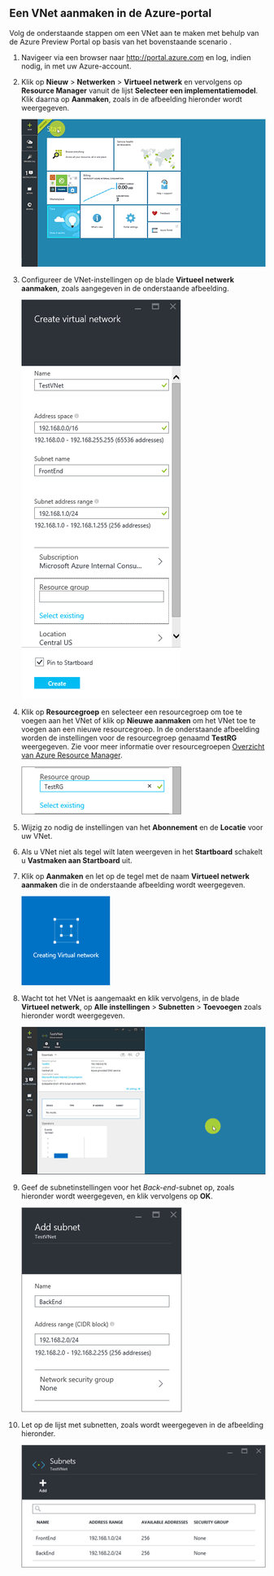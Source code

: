 ## Een VNet aanmaken in de Azure-portal

Volg de onderstaande stappen om een VNet aan te maken met behulp van de Azure Preview Portal op basis van het bovenstaande scenario .

1. Navigeer via een browser naar http://portal.azure.com en log, indien nodig, in met uw Azure-account.
2. Klik op **Nieuw** > **Netwerken** > **Virtueel netwerk** en vervolgens op **Resource Manager** vanuit de lijst **Selecteer een implementatiemodel**. Klik daarna op **Aanmaken**, zoals in de afbeelding hieronder wordt weergegeven.

    ![VNet aanmaken in Azure-portal](./media/virtual-networks-create-vnet-arm-pportal-include/vnet-create-arm-pportal-figure1.gif)

3. Configureer de VNet-instellingen op de blade **Virtueel netwerk aanmaken**, zoals aangegeven in de onderstaande afbeelding.

    ![Een virtuele netwerkblade aanmaken](./media/virtual-networks-create-vnet-arm-pportal-include/vnet-create-arm-pportal-figure2.png)

4. Klik op **Resourcegroep** en selecteer een resourcegroep om toe te voegen aan het VNet of klik op **Nieuwe aanmaken** om het VNet toe te voegen aan een nieuwe resourcegroep. In de onderstaande afbeelding worden de instellingen voor de resourcegroep genaamd **TestRG** weergegeven. Zie voor meer informatie over resourcegroepen [Overzicht van Azure Resource Manager](../articles/resource-group-overview.md/#resource-groups).

    ![Resourcegroep](./media/virtual-networks-create-vnet-arm-pportal-include/vnet-create-arm-pportal-figure3.png)

5. Wijzig zo nodig de instellingen van het **Abonnement** en de **Locatie** voor uw VNet. 

6. Als u VNet niet als tegel wilt laten weergeven in het **Startboard** schakelt u **Vastmaken aan Startboard** uit. 

7. Klik op **Aanmaken** en let op de tegel met de naam **Virtueel netwerk aanmaken** die in de onderstaande afbeelding wordt weergegeven.

    ![Tegel Virtueel netwerk aanmaken](./media/virtual-networks-create-vnet-arm-pportal-include/vnet-create-arm-pportal-figure4.png)

8. Wacht tot het VNet is aangemaakt en klik vervolgens, in de blade **Virtueel netwerk**, op **Alle instellingen** > **Subnetten** > **Toevoegen** zoals hieronder wordt weergegeven.

    ![Subnet toevoegen in de Azure-portal](./media/virtual-networks-create-vnet-arm-pportal-include/vnet-create-arm-pportal-figure5.gif)

9. Geef de subnetinstellingen voor het *Back-end*-subnet op, zoals hieronder wordt weergegeven, en klik vervolgens op **OK**. 

    ![Subnetinstellingen](./media/virtual-networks-create-vnet-arm-pportal-include/vnet-create-arm-pportal-figure6.png)

10. Let op de lijst met subnetten, zoals wordt weergegeven in de afbeelding hieronder.

    ![Lijst met subnetten in VNet](./media/virtual-networks-create-vnet-arm-pportal-include/vnet-create-arm-pportal-figure7.png)


<!--HONumber=Jun16_HO2-->


